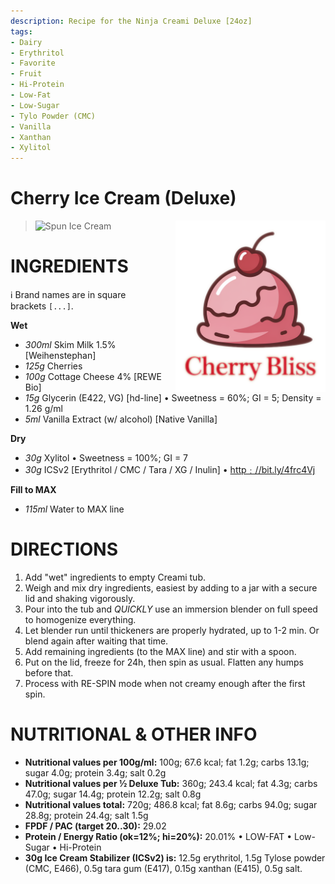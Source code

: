```yaml
---
description: Recipe for the Ninja Creami Deluxe [24oz]
tags:
- Dairy
- Erythritol
- Favorite
- Fruit
- Hi-Protein
- Low-Fat
- Low-Sugar
- Tylo Powder (CMC)
- Vanilla
- Xanthan
- Xylitol
---
```

# Cherry Ice Cream (Deluxe)
<img style="float: right; margin-left: 1.5em;" width=240 alt="Logo" src="https://raw.githubusercontent.com/jhermann/ice-creamery/refs/heads/main/recipes/Cherry%20Ice%20Cream%20(Deluxe)/cherry-bliss.png" />

> <img width=360 alt="Spun Ice Cream" src="https://raw.githubusercontent.com/jhermann/ice-creamery/refs/heads/main/recipes/Cherry%20Ice%20Cream%20(Deluxe)/cherry_2024-10-23.jpg" />

# INGREDIENTS

ℹ️ Brand names are in square brackets `[...]`.

**Wet**

  - _300ml_ Skim Milk 1.5% [Weihenstephan]
  - _125g_ Cherries
  - _100g_ Cottage Cheese 4% [REWE Bio]
  - _15g_ Glycerin (E422, VG) [hd-line] • Sweetness = 60%; GI = 5; Density = 1.26 g/ml
  - _5ml_ Vanilla Extract (w/ alcohol) [Native Vanilla]

**Dry**

  - _30g_ Xylitol • Sweetness = 100%; GI = 7
  - _30g_ ICSv2 [Erythritol / CMC / Tara / XG / Inulin] • [http﹕//bit.ly/4frc4Vj](https://github.com/jhermann/ice-creamery/tree/main/recipes/Ice%20Cream%20Stabilizer%20%28ICS%29)

**Fill to MAX**

  - _115ml_ Water to MAX line

# DIRECTIONS

 1. Add "wet" ingredients to empty Creami tub.
 1. Weigh and mix dry ingredients, easiest by adding to a jar with a secure lid and shaking vigorously.
 1. Pour into the tub and *QUICKLY* use an immersion blender on full speed to homogenize everything.
 1. Let blender run until thickeners are properly hydrated, up to 1-2 min. Or blend again after waiting that time.
 1. Add remaining ingredients (to the MAX line) and stir with a spoon.
 1. Put on the lid, freeze for 24h, then spin as usual. Flatten any humps before that.
 1. Process with RE-SPIN mode when not creamy enough after the first spin.

# NUTRITIONAL & OTHER INFO
- **Nutritional values per 100g/ml:** 100g; 67.6 kcal; fat 1.2g; carbs 13.1g; sugar 4.0g; protein 3.4g; salt 0.2g
- **Nutritional values per ½ Deluxe Tub:** 360g; 243.4 kcal; fat 4.3g; carbs 47.0g; sugar 14.4g; protein 12.2g; salt 0.8g
- **Nutritional values total:** 720g; 486.8 kcal; fat 8.6g; carbs 94.0g; sugar 28.8g; protein 24.4g; salt 1.5g
- **FPDF / PAC (target 20..30):** 29.02
- **Protein / Energy Ratio (ok=12%; hi=20%):** 20.01% • LOW-FAT • Low-Sugar • Hi-Protein
- **30g Ice Cream Stabilizer (ICSv2) is:** 12.5g erythritol, 1.5g Tylose powder (CMC, E466), 
0.5g tara gum (E417), 0.15g xanthan (E415), 0.5g salt.
